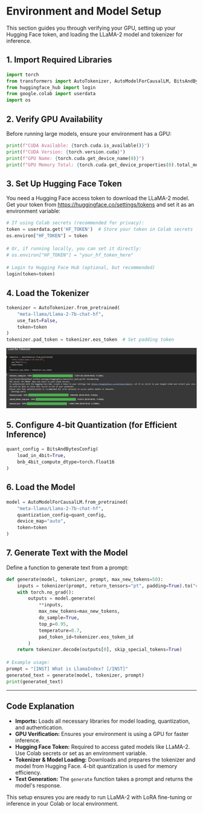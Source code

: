 
# Environment and Model Setup

This section guides you through verifying your GPU, setting up your Hugging Face token, and loading the LLaMA-2 model and tokenizer for inference.

## 1. Import Required Libraries

```python
import torch
from transformers import AutoTokenizer, AutoModelForCausalLM, BitsAndBytesConfig
from huggingface_hub import login
from google.colab import userdata
import os
```

## 2. Verify GPU Availability

Before running large models, ensure your environment has a GPU:

```python
print(f"CUDA Available: {torch.cuda.is_available()}")
print(f"CUDA Version: {torch.version.cuda}")
print(f"GPU Name: {torch.cuda.get_device_name(0)}")
print(f"GPU Memory Total: {torch.cuda.get_device_properties(0).total_memory / 1024**3:.2f} GB")
```

## 3. Set Up Hugging Face Token

You need a Hugging Face access token to download the LLaMA-2 model. Get your token from https://huggingface.co/settings/tokens and set it as an environment variable:

```python
# If using Colab secrets (recommended for privacy):
token = userdata.get('HF_TOKEN')  # Store your token in Colab secrets
os.environ["HF_TOKEN"] = token

# Or, if running locally, you can set it directly:
# os.environ["HF_TOKEN"] = "your_hf_token_here"

# Login to Hugging Face Hub (optional, but recommended)
login(token=token)
```

## 4. Load the Tokenizer

```python
tokenizer = AutoTokenizer.from_pretrained(
	"meta-llama/Llama-2-7b-chat-hf",
	use_fast=False,
	token=token
)
tokenizer.pad_token = tokenizer.eos_token  # Set padding token
```

![tokenizer output](images/load_tokenizer.png)

## 5. Configure 4-bit Quantization (for Efficient Inference)

```python
quant_config = BitsAndBytesConfig(
	load_in_4bit=True,
	bnb_4bit_compute_dtype=torch.float16
)
```

## 6. Load the Model

```python
model = AutoModelForCausalLM.from_pretrained(
	"meta-llama/Llama-2-7b-chat-hf",
	quantization_config=quant_config,
	device_map="auto",
	token=token
)
```

## 7. Generate Text with the Model

Define a function to generate text from a prompt:

```python
def generate(model, tokenizer, prompt, max_new_tokens=50):
	inputs = tokenizer(prompt, return_tensors="pt", padding=True).to("cuda")
	with torch.no_grad():
		outputs = model.generate(
			**inputs,
			max_new_tokens=max_new_tokens,
			do_sample=True,
			top_p=0.95,
			temperature=0.7,
			pad_token_id=tokenizer.eos_token_id
		)
	return tokenizer.decode(outputs[0], skip_special_tokens=True)

# Example usage:
prompt = "[INST] What is LlamaIndex? [/INST]"
generated_text = generate(model, tokenizer, prompt)
print(generated_text)
```

---

## Code Explanation

- **Imports:** Loads all necessary libraries for model loading, quantization, and authentication.
- **GPU Verification:** Ensures your environment is using a GPU for faster inference.
- **Hugging Face Token:** Required to access gated models like LLaMA-2. Use Colab secrets or set as an environment variable.
- **Tokenizer & Model Loading:** Downloads and prepares the tokenizer and model from Hugging Face. 4-bit quantization is used for memory efficiency.
- **Text Generation:** The `generate` function takes a prompt and returns the model's response.

This setup ensures you are ready to run LLaMA-2 with LoRA fine-tuning or inference in your Colab or local environment.
